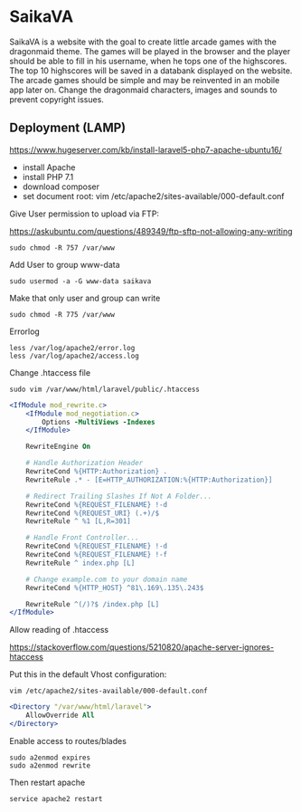 # SaikaVA

SaikaVA is a website with the goal to create little arcade games with the dragonmaid theme. The games will be played in the browser and
the player should be able to fill in his username, when he tops one of the highscores. The top 10 highscores will be saved in a databank
displayed on the website. The arcade games should be simple and may be reinvented in an mobile app later on. Change the dragonmaid
characters, images and sounds to prevent copyright issues.

## Deployment (LAMP)

  https://www.hugeserver.com/kb/install-laravel5-php7-apache-ubuntu16/

  - install Apache
  - install PHP 7.1
  - download composer
  - set document root: vim /etc/apache2/sites-available/000-default.conf

Give User permission to upload via FTP:

  https://askubuntu.com/questions/489349/ftp-sftp-not-allowing-any-writing

```
sudo chmod -R 757 /var/www
```

Add User to group www-data

```
sudo usermod -a -G www-data saikava
```

Make that only user and group can write

```
sudo chmod -R 775 /var/www
```

Errorlog

```
less /var/log/apache2/error.log
less /var/log/apache2/access.log
```

Change .htaccess file

```
sudo vim /var/www/html/laravel/public/.htaccess
```

```apache
<IfModule mod_rewrite.c>
    <IfModule mod_negotiation.c>
        Options -MultiViews -Indexes
    </IfModule>

    RewriteEngine On

    # Handle Authorization Header
    RewriteCond %{HTTP:Authorization} .
    RewriteRule .* - [E=HTTP_AUTHORIZATION:%{HTTP:Authorization}]

    # Redirect Trailing Slashes If Not A Folder...
    RewriteCond %{REQUEST_FILENAME} !-d
    RewriteCond %{REQUEST_URI} (.+)/$
    RewriteRule ^ %1 [L,R=301]

    # Handle Front Controller...
    RewriteCond %{REQUEST_FILENAME} !-d
    RewriteCond %{REQUEST_FILENAME} !-f
    RewriteRule ^ index.php [L]

    # Change example.com to your domain name
    RewriteCond %{HTTP_HOST} ^81\.169\.135\.243$

    RewriteRule ^(/)?$ /index.php [L]
</IfModule>
```

Allow reading of .htaccess

  https://stackoverflow.com/questions/5210820/apache-server-ignores-htaccess

Put this in the default Vhost configuration:

```
vim /etc/apache2/sites-available/000-default.conf
```

```apache
<Directory "/var/www/html/laravel">
    AllowOverride All
</Directory>
```

Enable access to routes/blades

```
sudo a2enmod expires
sudo a2enmod rewrite
```

Then restart apache

```
service apache2 restart
```
